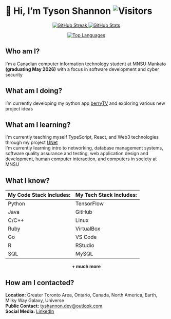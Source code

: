 # 👋 Hi, I’m Tyson Shannon ![Visitors](https://visitor-badge.laobi.icu/badge?page_id=Tyson-Shannon.Tyson-Shannon)

<p align="center">
  <a href="https://git.io/streak-stats">
    <img src="https://streak-stats.demolab.com?user=Tyson-Shannon&theme=tokyonight" alt="GitHub Streak"/>
  </a>
  <a href="https://github.com/anuraghazra/github-readme-stats">
    <img src="https://github-readme-stats.vercel.app/api?username=Tyson-Shannon&show_icons=true&theme=tokyonight" alt="GitHub Stats"/>
  </a>
</p>

<p align="center">
  <a href="https://github.com/anuraghazra/github-readme-stats">
    <img src="https://github-readme-stats.vercel.app/api/top-langs/?username=Tyson-Shannon&layout=compact&theme=tokyonight" alt="Top Languages"/>
  </a>
</p>

## Who am I?
I'm a Canadian computer information technology student at MNSU Mankato **(graduating May 2026)** with a focus in software development and cyber security <br/>

## What am I doing?
I’m currently developing my python app [berryTV](https://github.com/Tyson-Shannon/berryTV) and exploring various new project ideas <br/>

## What am I learning?
I'm currently teaching myself TypeScript, React, and Web3 technologies through my project [UNet](https://github.com/Tyson-Shannon/UNet) <br/>
I'm currently learning intro to networking, database management systems, software quality assurance and testing, web application design and development, human computer interaction, and computers in society at MNSU <br/>

## What I know?
<div align="center">
<table>
  <thead>
    <tr>
      <th><strong>My Code Stack Includes:</strong></th>
      <th><strong>My Tech Stack Includes:</strong></th>
    </tr>
  </thead>
  <tbody>
    <tr>
      <td>Python</td>
      <td>TensorFlow</td>
    </tr>
    <tr>
      <td>Java</td>
      <td>GitHub</td>
    </tr>
    <tr>
      <td>C/C++</td>
      <td>Linux</td>
    </tr>
    <tr>
      <td>Ruby</td>
      <td>VirtualBox</td>
    </tr>
    <tr>
      <td>Go</td>
      <td>VS Code</td>
    </tr>
    <tr>
      <td>R</td>
      <td>RStudio</td>
    </tr>
    <tr>
      <td>SQL</td>
      <td>MySQL</td>
    </tr>
  </tbody>
</table>
<strong>+ much more</strong>
</div>


## How am I contacted?
**Location:** Greater Toronto Area, Ontario, Canada, North America, Earth, Milky Way Galaxy, Universe <br/>
**Public Contact:** tyshannon.dev@outlook.com <br/>
**Social Media:** [LinkedIn](https://www.linkedin.com/in/tyson-shannon-a56458276/) <br/>

<!---
Tyson-Shannon/Tyson-Shannon is a ✨ special ✨ repository because its `README.md` (this file) appears on your GitHub profile.
You can click the Preview link to take a look at your changes.
--->

